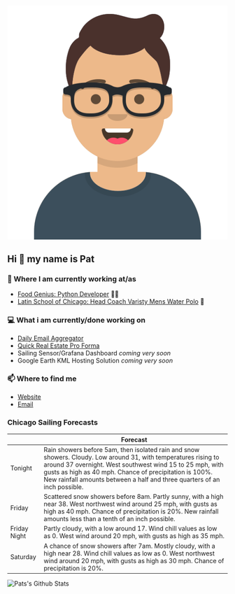 [![Social banner for p-j-falconer](https://raw.githubusercontent.com/P-J-FALCONER/P-J-FALCONER/master/assets/avataaars.svg)](https://patfalconer.com/)
## Hi :wave: my name is Pat

### 💼 Where I am currently working at/as
- [Food Genius: Python Developer](https://getfoodgenius.com/) 🍔🐍
- [Latin School of Chicago: Head Coach Varisty Mens Water Polo](https://www.latinschool.org/) 🤽


### 💻 What i am currently/done working on
 - [Daily Email Aggregator](https://github.com/P-J-FALCONER/dott_daily_mail)
 - [Quick Real Estate Pro Forma](https://github.com/P-J-FALCONER/henry)
 - Sailing Sensor/Grafana Dashboard *coming very soon*
 - Google Earth KML Hosting Solution *coming very soon*

### 📫 Where to find me
 - [Website](https://patfalconer.com/)
 - [Email](mailto:patrick.j.falconer@gmail.com)


### Chicago Sailing Forecasts
|   | Forecast  |
|---|---|
| Tonight | Rain showers before 5am, then isolated rain and snow showers. Cloudy. Low around 31, with temperatures rising to around 37 overnight. West southwest wind 15 to 25 mph, with gusts as high as 40 mph. Chance of precipitation is 100%. New rainfall amounts between a half and three quarters of an inch possible. |
| Friday | Scattered snow showers before 8am. Partly sunny, with a high near 38. West northwest wind around 25 mph, with gusts as high as 40 mph. Chance of precipitation is 20%. New rainfall amounts less than a tenth of an inch possible. |
| Friday Night | Partly cloudy, with a low around 17. Wind chill values as low as 0. West wind around 20 mph, with gusts as high as 35 mph. |
| Saturday | A chance of snow showers after 7am. Mostly cloudy, with a high near 28. Wind chill values as low as 0. West northwest wind around 20 mph, with gusts as high as 30 mph. Chance of precipitation is 20%. |

![Pats's Github Stats](https://github-readme-stats.vercel.app/api?username=p-j-falconer&show_icons=true&theme=radical)
